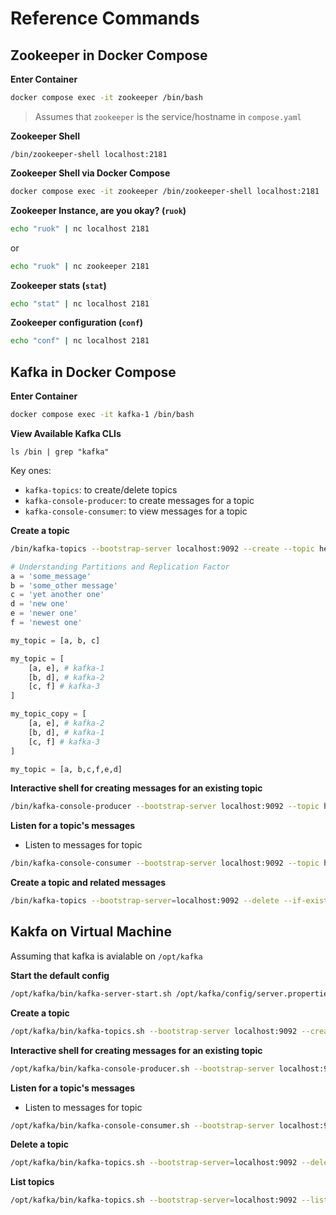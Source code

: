 # Reference Commands


## Zookeeper in Docker Compose

__Enter Container__
```bash
docker compose exec -it zookeeper /bin/bash
```
> Assumes that `zookeeper` is the service/hostname in `compose.yaml`

__Zookeeper Shell__
```
/bin/zookeeper-shell localhost:2181
```

__Zookeeper Shell via Docker Compose__
```bash
docker compose exec -it zookeeper /bin/zookeeper-shell localhost:2181
```

__Zookeeper Instance, are you okay? (`ruok`)__

```bash
echo "ruok" | nc localhost 2181
```
or
```bash
echo "ruok" | nc zookeeper 2181
```

__Zookeeper stats (`stat`)__
```bash
echo "stat" | nc localhost 2181
```

__Zookeeper configuration (`conf`)__
```bash
echo "conf" | nc localhost 2181
```


## Kafka in Docker Compose

__Enter Container__
```bash
docker compose exec -it kafka-1 /bin/bash
```

__View Available Kafka CLIs__
```
ls /bin | grep "kafka"
```

Key ones:
- `kafka-topics`: to create/delete topics
- `kafka-console-producer`: to create messages for a topic
- `kafka-console-consumer`: to view messages for a topic


__Create a topic__
```bash
/bin/kafka-topics --bootstrap-server localhost:9092 --create --topic hello-world --partitions 4 --replication-factor 3
```

```python
# Understanding Partitions and Replication Factor
a = 'some_message'
b = 'some_other message'
c = 'yet another one'
d = 'new one'
e = 'newer one'
f = 'newest one'

my_topic = [a, b, c] 

my_topic = [
    [a, e], # kafka-1
    [b, d], # kafka-2
    [c, f] # kafka-3
] 

my_topic_copy = [
    [a, e], # kafka-2
    [b, d], # kafka-1
    [c, f] # kafka-3
] 

my_topic = [a, b,c,f,e,d] 
```


__Interactive shell for creating messages for an existing topic__

```bash
/bin/kafka-console-producer --bootstrap-server localhost:9092 --topic hello-world
```

__Listen for a topic's messages__
- Listen to messages for topic
```bash
/bin/kafka-console-consumer --bootstrap-server localhost:9092 --topic hello-world --from-beginning
```


__Create a topic and related messages__
```bash
/bin/kafka-topics --bootstrap-server=localhost:9092 --delete --if-exists --topic my-topic
```


## Kakfa on Virtual Machine

Assuming that kafka is avialable on `/opt/kafka`


__Start the default config__
```bash
/opt/kafka/bin/kafka-server-start.sh /opt/kafka/config/server.properties
```

__Create a topic__
```bash
/opt/kafka/bin/kafka-topics.sh --bootstrap-server localhost:9092 --create --topic hello-world --partitions 1 --replication-factor 1
```

__Interactive shell for creating messages for an existing topic__

```bash
/opt/kafka/bin/kafka-console-producer.sh --bootstrap-server localhost:9092 --topic hello-world
```

__Listen for a topic's messages__
- Listen to messages for topic
```bash
/opt/kafka/bin/kafka-console-consumer.sh --bootstrap-server localhost:9092 --topic hello-world --from-beginning
```


__Delete a topic__
```bash
/opt/kafka/bin/kafka-topics.sh --bootstrap-server=localhost:9092 --delete --if-exists --topic hello-world
```

__List topics__
```bash
/opt/kafka/bin/kafka-topics.sh --bootstrap-server=localhost:9092 --list
```